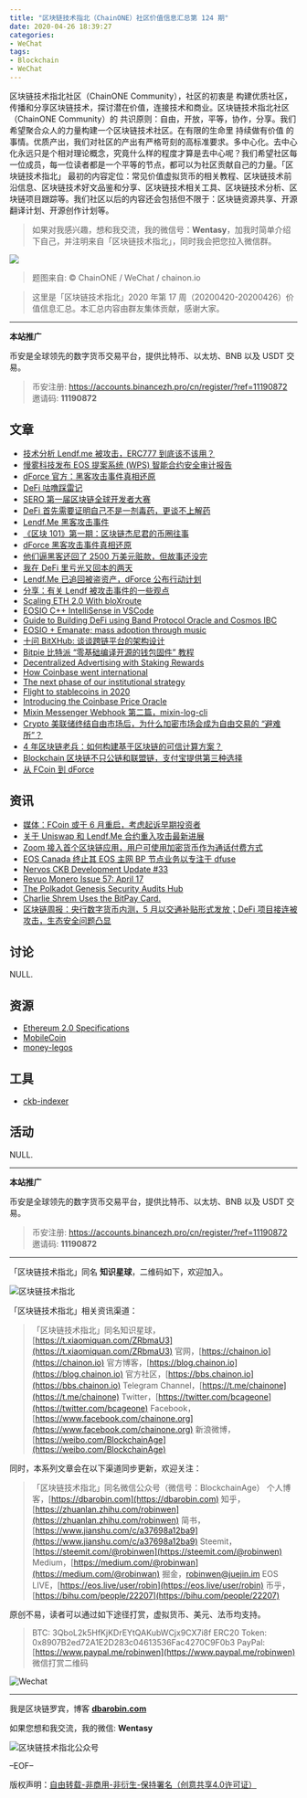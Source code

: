 ```yaml
---
title: "区块链技术指北（ChainONE）社区价值信息汇总第 124 期"
date: 2020-04-26 18:39:27
categories:
- WeChat
tags:
- Blockchain
- WeChat
---
```

区块链技术指北社区（ChainONE Community），社区的初衷是 构建优质社区，传播和分享区块链技术，探讨潜在价值，连接技术和商业。区块链技术指北社区（ChainONE Community）的 共识原则：自由，开放，平等，协作，分享。我们希望聚合众人的力量构建一个区块链技术社区。在有限的生命里 持续做有价值 的事情。优质产出，我们对社区的产出有严格苛刻的高标准要求。多中心化。去中心化永远只是个相对理论概念，究竟什么样的程度才算是去中心呢？我们希望社区每一位成员，每一位读者都是一个平等的节点，都可以为社区贡献自己的力量。「区块链技术指北」 最初的内容定位：常见价值虚拟货币的相关教程、区块链技术前沿信息、区块链技术好文品鉴和分享、区块链技术相关工具、区块链技术分析、区块链项目跟踪等。我们社区以后的内容还会包括但不限于：区块链资源共享、开源翻译计划、开源创作计划等。
<!-- more -->

> 如果对我感兴趣，想和我交流，我的微信号：**Wentasy**，加我时简单介绍下自己，并注明来自「区块链技术指北」，同时我会把您拉入微信群。

![](https://cdn.dbarobin.com/EFxCQjC.png)

> 题图来自: © ChainONE / WeChat / chainon.io

> 这里是「区块链技术指北」2020 年第 17 周（20200420-20200426）价值信息汇总。本汇总内容由群友集体贡献，感谢大家。

***

**本站推广**

币安是全球领先的数字货币交易平台，提供比特币、以太坊、BNB 以及 USDT 交易。

> 币安注册: https://accounts.binancezh.pro/cn/register/?ref=11190872
> 邀请码: **11190872**

## 文章

* [技术分析 Lendf.me 被攻击，ERC777 到底该不该用？](https://bbs.chainon.io/d/5585)
* [慢雾科技发布 EOS 提案系统 (WPS) 智能合约安全审计报告](https://bbs.chainon.io/d/5586)
* [dForce 官方：黑客攻击事件真相还原](https://bbs.chainon.io/d/5587)
* [DeFi 咕噜踩雷记](https://bbs.chainon.io/d/5588)
* [SERO 第一届区块链全球开发者大赛](https://bbs.chainon.io/d/5589)
* [DeFi 首先需要证明自己不是一剂毒药，更谈不上解药](https://bbs.chainon.io/d/5590)
* [Lendf.Me 黑客攻击事件](https://bbs.chainon.io/d/5591)
* [《区块 101》第一期：区块链杰尼君的币圈往事](https://bbs.chainon.io/d/5592)
* [dForce 黑客攻击事件真相还原](https://bbs.chainon.io/d/5594)
* [他们逼黑客还回了 2500 万美元赃款，但故事还没完](https://bbs.chainon.io/d/5595)
* [我在 DeFi 里亏光又回本的两天](https://bbs.chainon.io/d/5596)
* [Lendf.Me 已追回被盗资产，dForce 公布行动计划](https://bbs.chainon.io/d/5597)
* [分享：有关 Lendf 被攻击事件的一些观点](https://bbs.chainon.io/d/5598)
* [Scaling ETH 2.0 With bloXroute](https://bbs.chainon.io/d/5601)
* [EOSIO C++ IntelliSense in VSCode](https://bbs.chainon.io/d/5602)
* [Guide to Building DeFi using Band Protocol Oracle and Cosmos IBC](https://bbs.chainon.io/d/5603)
* [EOSIO + Emanate; mass adoption through music](https://bbs.chainon.io/d/5604)
* [十问 BitXHub: 谈谈跨链平台的架构设计](https://bbs.chainon.io/d/5605)
* [Bitpie 比特派 “零基础编译开源的钱包固件” 教程](https://bbs.chainon.io/d/5608)
* [Decentralized Advertising with Staking Rewards](https://bbs.chainon.io/d/5609)
* [How Coinbase went international](https://bbs.chainon.io/d/5611)
* [The next phase of our institutional strategy](https://bbs.chainon.io/d/5612)
* [Flight to stablecoins in 2020](https://bbs.chainon.io/d/5613)
* [Introducing the Coinbase Price Oracle](https://bbs.chainon.io/d/5614)
* [Mixin Messenger Webhook 第二篇，mixin-log-cli](https://bbs.chainon.io/d/5616)
* [Crypto 美联储终结自由市场后，为什么加密市场会成为自由交易的 “避难所”？](https://bbs.chainon.io/d/5617)
* [4 年区块链老兵：如何构建基于区块链的可信计算方案？](https://bbs.chainon.io/d/5618)
* [Blockchain 区块链不只公链和联盟链，支付宝提供第三种选择](https://bbs.chainon.io/d/5619)
* [从 FCoin 到 dForce](https://bbs.chainon.io/d/5625)

## 资讯

* [媒体：FCoin 或于 6 月重启，考虑起诉早期投资者](https://bbs.chainon.io/d/5584)
* [关于 Uniswap 和 Lendf.Me 合约重入攻击最新进展](https://bbs.chainon.io/d/5593)
* [Zoom 接入首个区块链应用，用户可使用加密货币作为通话付费方式](https://bbs.chainon.io/d/5599)
* [EOS Canada 终止其 EOS 主网 BP 节点业务以专注于 dfuse](https://bbs.chainon.io/d/5600)
* [Nervos CKB Development Update #33](https://bbs.chainon.io/d/5606)
* [Revuo Monero Issue 57: April 17](https://bbs.chainon.io/d/5607)
* [The Polkadot Genesis Security Audits Hub](https://bbs.chainon.io/d/5610)
* [Charlie Shrem Uses the BitPay Card.](https://bbs.chainon.io/d/5615)
* [区块链周报：央行数字货币内测，5 月以交通补贴形式发放；DeFi 项目接连被攻击，生态安全问题凸显](https://bbs.chainon.io/d/5620)

## 讨论

NULL.

## 资源

* [Ethereum 2.0 Specifications](https://bbs.chainon.io/d/5621)
* [MobileCoin](https://bbs.chainon.io/d/5623)
* [money-legos](https://bbs.chainon.io/d/5624)

## 工具

* [ckb-indexer](https://bbs.chainon.io/d/5622)

## 活动

NULL.

***

**本站推广**

币安是全球领先的数字货币交易平台，提供比特币、以太坊、BNB 以及 USDT 交易。

> 币安注册: https://accounts.binancezh.pro/cn/register/?ref=11190872
> 邀请码: **11190872**

***

「区块链技术指北」同名 **知识星球**，二维码如下，欢迎加入。

![区块链技术指北](https://cdn.dbarobin.com/3YzonTR.png)

「区块链技术指北」相关资讯渠道：

> 「区块链技术指北」同名知识星球，[https://t.xiaomiquan.com/ZRbmaU3](https://t.xiaomiquan.com/ZRbmaU3)
> 官网，[https://chainon.io](https://chainon.io)
> 官方博客，[https://blog.chainon.io](https://blog.chainon.io)
> 官方社区，[https://bbs.chainon.io](https://bbs.chainon.io)
> Telegram Channel，[https://t.me/chainone](https://t.me/chainone)
> Twitter，[https://twitter.com/bcageone](https://twitter.com/bcageone)
> Facebook，[https://www.facebook.com/chainone.org](https://www.facebook.com/chainone.org)
> 新浪微博，[https://weibo.com/BlockchainAge](https://weibo.com/BlockchainAge)

同时，本系列文章会在以下渠道同步更新，欢迎关注：

> 「区块链技术指北」同名微信公众号（微信号：BlockchainAge）
> 个人博客，[https://dbarobin.com](https://dbarobin.com)
> 知乎，[https://zhuanlan.zhihu.com/robinwen](https://zhuanlan.zhihu.com/robinwen)
> 简书，[https://www.jianshu.com/c/a37698a12ba9](https://www.jianshu.com/c/a37698a12ba9)
> Steemit，[https://steemit.com/@robinwen](https://steemit.com/@robinwen)
> Medium，[https://medium.com/@robinwan](https://medium.com/@robinwan)
> 掘金，[robinwen@juejin.im](https://juejin.im/user/5673ccae60b2260ee435f89a/posts)
> EOS LIVE，[https://eos.live/user/robin](https://eos.live/user/robin)
> 币乎，[https://bihu.com/people/22207](https://bihu.com/people/22207)

原创不易，读者可以通过如下途径打赏，虚拟货币、美元、法币均支持。

> BTC: 3QboL2k5HfKjKDrEYtQAKubWCjx9CX7i8f
> ERC20 Token: 0x8907B2ed72A1E2D283c04613536Fac4270C9F0b3
> PayPal: [https://www.paypal.me/robinwen](https://www.paypal.me/robinwen)
> 微信打赏二维码

![Wechat](https://cdn.dbarobin.com/SzoNl5b.jpg)

***

我是区块链罗宾，博客 **[dbarobin.com](https://dbarobin.com/)**

如果您想和我交流，我的微信: **Wentasy**

![区块链技术指北公众号](https://cdn.dbarobin.com/w0wignb.png)

–EOF–

版权声明：[自由转载-非商用-非衍生-保持署名（创意共享4.0许可证）](http://creativecommons.org/licenses/by-nc-nd/4.0/deed.zh)